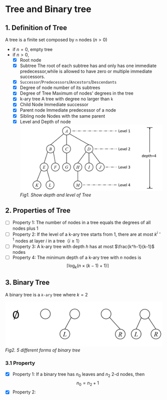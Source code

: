 # Tree and Binary tree

## 1. Definition of Tree

A tree is a finite set composed by `n` nodes ($n>0$)

- if $n=0$, empty tree
- if $n>0$,
  - [x] Root node
  - [x] Subtree
    The root of each subtree has and only has one immediate predecessor,while is allowed to have zero or multiple immediate successors.
  - [x] `Successor`/`Predecessors`/`Ancestors`/`Descendants`
  - [x] Degree of node
    number of its subtrees
  - [x] Degree of Tree
    Maximum of nodes' degrees in the tree
  - [x] k-ary tree
    A tree with degree no larger than `k`
  - [x] Child Node
    Immediate successor
  - [x] Parent node
    Immediate predecessor of a node
  - [x] Sibling node
    Nodes with the same parent
  - [x] Level and Depth of node
    ![alt text](image.png)
    *Fig1. Show depth and level of Tree*

## 2. Properties of Tree

- [ ] Property 1: The number of nodes in a tree equals the degrees of all nodes plus 1
- [ ] Property 2: If the level of a k-ary tree starts from 1, there are at most $k^{i−1}$ nodes at layer $i$ in a tree（$i\ge 1$）
- [ ] Property 3: A k-ary tree with depth $h$ has at most $\frac{k^h-1}{k-1}$ nodes
- [ ] Property 4: The minimum depth of a k-ary tree with $n$ nodes is 
  $$\lceil\log_k(n\times(k-1)+1)\rceil$$

## 3. Binary Tree

A binary tree is a `𝑘-ary` tree where $k=2$

  ![Tree](image1.png)
  *Fig2. 5 different forms of binary tree*

### 3.1 Property

- [x] Property 1: If a binary tree has $n_0$ leaves and $n_2$ 2-d nodes, then 
  $$n_0 = n_2 + 1$$
- [x] Property 2: 
